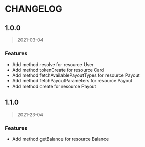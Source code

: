 CHANGELOG
=========

## 1.0.0

> 2021-03-04

### Features

* Add method resolve for resource User
* Add method tokenCreate for resource Card
* Add method fetchAvailablePayoutTypes for resource Payout
* Add method fetchPayoutParameters for resource Payout
* Add method create for resource Payout

## 1.1.0

> 2021-23-04

### Features

* Add method getBalance for resource Balance